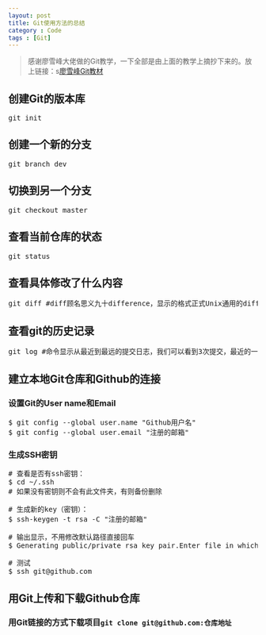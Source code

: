 ```yaml
---
layout: post
title: Git使用方法的总结
category : Code
tags : [Git]
---
```


> 感谢廖雪峰大佬做的Git教学，一下全部是由上面的教学上摘抄下来的。放上链接：s[廖雪峰Git教材](http://www.liaoxuefeng.com/wiki/0013739516305929606dd18361248578c67b8067c8c017b000)
## 创建Git的版本库
<pre class="brush: shell">
git init
</pre>
## 创建一个新的分支
<pre class="brush: shell">
git branch dev
</pre>
## 切换到另一个分支
<pre class="brush: shell">
git checkout master
</pre>
## 查看当前仓库的状态
<pre class="brush: shell">
git status
</pre>
## 查看具体修改了什么内容
<pre class="brush: shell">
git diff #diff顾名思义九十difference，显示的格式正式Unix通用的diff格式
</pre>
## 查看git的历史记录
<pre class="brush: shell">
git log #命令显示从最近到最远的提交日志，我们可以看到3次提交，最近的一次是`append GPL`，上一次是`add distributed`，最早的一次是`wrote a readme file`s
</pre>

## 建立本地Git仓库和Github的连接

### 设置Git的User name和Email
<pre class="brush: shell">
$ git config --global user.name "Github用户名"
$ git config --global user.email "注册的邮箱"
</pre>

### 生成SSH密钥
<pre class="brush: shell">
# 查看是否有ssh密钥：
$ cd ~/.ssh
# 如果没有密钥则不会有此文件夹，有则备份删除

# 生成新的key（密钥）：
$ ssh-keygen -t rsa -C "注册的邮箱"

# 输出显示，不用修改默认路径直接回车
$ Generating public/private rsa key pair.Enter file in which to save the key (/c/Users/Simon/.ssh/id_rsa):

# 测试
$ ssh git@github.com
</pre>


## 用Git上传和下载Github仓库
### 
### 用Git链接的方式下载项目`git clone git@github.com:仓库地址`